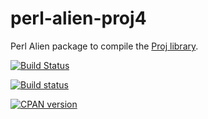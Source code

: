 # perl-alien-proj4
Perl Alien package to compile the [Proj library](https://proj.org/).

[![Build Status](https://travis-ci.org/shawnlaffan/perl-alien-proj.svg?branch=master)](https://travis-ci.org/shawnlaffan/perl-alien-proj)

[![Build status](https://ci.appveyor.com/api/projects/status/3lv9qu9ea2ex3p5d?svg=true)](https://ci.appveyor.com/project/shawnlaffan/perl-alien-proj4)

[![CPAN version](https://badge.fury.io/pl/Alien-proj.svg)](http://badge.fury.io/pl/Alien-proj)

